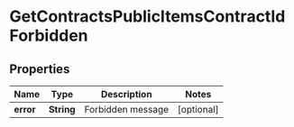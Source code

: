 
# GetContractsPublicItemsContractIdForbidden

## Properties
Name | Type | Description | Notes
------------ | ------------- | ------------- | -------------
**error** | **String** | Forbidden message |  [optional]



